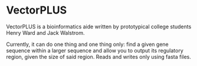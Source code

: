 VectorPLUS
==========
VectorPLUS is a bioinformatics aide written by prototypical college students Henry Ward and Jack Walstrom.

Currently, it can do one thing and one thing only: find a given gene sequence within a larger sequence and
allow you to output its regulatory region, given the size of said region. Reads and writes only using fasta 
files.
